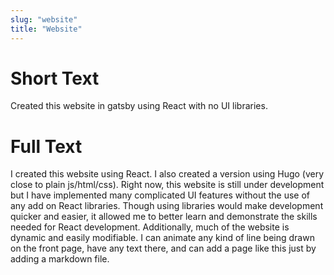 ```yaml
---
slug: "website"
title: "Website"
---
```


# Short Text

Created this website in gatsby using React with no UI libraries.

# Full Text

I created this website using React. I also created a version using Hugo (very close to plain js/html/css). Right now, this website is still under development but I have implemented many complicated UI features without the use of any add on React libraries. Though using libraries would make development quicker and easier, it allowed me to better learn and demonstrate the skills needed for React development. Additionally, much of the website is dynamic and easily modifiable. I can animate any kind of line being drawn on the front page, have any text there, and can add a page like this just by adding a markdown file.